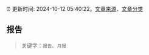 :alarm_clock: 更新时间: 2024-10-12 05:40:22。[文章来源](/README.md)、[文章分类](/TAGS.md)

## 报告


> 关键字：`报告`、`月报`



